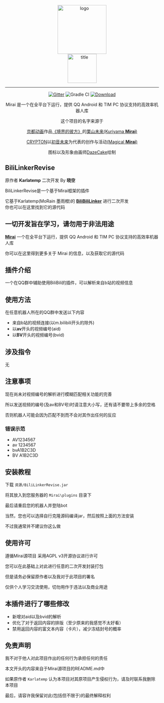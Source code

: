 <div align="center">
   <img width="160" src="https://gitee.com/rcraft/BiliLinkerRevise/raw/master/Img/mirai.png" alt="logo"></br>

   <img width="95" src="https://gitee.com/rcraft/BiliLinkerRevise/raw/master/Img/mirai.svg" alt="title">

----

[![Gitter](https://badges.gitter.im/mamoe/mirai.svg)](https://gitter.im/mamoe/mirai?utm_source=badge&utm_medium=badge&utm_campaign=pr-badge)
![Gradle CI](https://github.com/mamoe/mirai/workflows/Gradle%20CI/badge.svg?branch=master)
[![Download](https://api.bintray.com/packages/him188moe/mirai/mirai-core/images/download.svg)](https://bintray.com/him188moe/mirai/mirai-core/)  

Mirai 是一个在全平台下运行，提供 QQ Android 和 TIM PC 协议支持的高效率机器人库

这个项目的名字来源于
     <p><a href = "http://www.kyotoanimation.co.jp/">京都动画</a>作品<a href = "https://zh.moegirl.org/zh-hans/%E5%A2%83%E7%95%8C%E7%9A%84%E5%BD%BC%E6%96%B9">《境界的彼方》</a>的<a href = "https://zh.moegirl.org/zh-hans/%E6%A0%97%E5%B1%B1%E6%9C%AA%E6%9D%A5">栗山未来(Kuriyama <b>Mirai</b>)</a></p>
     <p><a href = "https://www.crypton.co.jp/">CRYPTON</a>以<a href = "https://www.crypton.co.jp/miku_eng">初音未来</a>为代表的创作与活动<a href = "https://magicalmirai.com/2019/index_en.html">(Magical <b>Mirai</b>)</a></p>
图标以及形象由画师<a href = "https://github.com/DazeCake">DazeCake</a>绘制
</div>


## BiliLinkerRevise
原作者 **Karlatemp** 二次开发 By **晓空**

BiliLinkerRevise是一个基于Mirai框架的插件

它基于Karlatemp(MoRain 墨雨橙)的 **[BiliBiliLinker](https://github.com/Karlatemp/MoRain/tree/master/BiliBiliLinker/)** 进行二次开发
<br>你也可以在这里找到它的源代码

## **一切开发旨在学习，请勿用于非法用途**

**[Mirai](https://github.com/mamoe/mirai)** 一个在全平台下运行，提供 QQ Android 和 TIM PC 协议支持的高效率机器人库

你可以在这里得到更多关于 Mirai 的信息，以及获取它的源代码

## 插件介绍

一个在QQ群中辅助使用BiliBili的插件，可以解析来自b站的视频信息

## 使用方法

在任意机器人所在的QQ群中发送以下内容

- 来自b站的视频连接(以m.bilibili开头的除外)
- 以**av**开头的视频编号(aid)
- 以**BV**开头的视频编号(bvid)

## 涉及指令

无

## 注意事项

现在尚未对视频编号的解析进行模糊匹配相关功能的完善

所以发送视频的编号(及av和BV号)时请注意大小写，还有请不要带上多余的空格

否则机器人可能会因为匹配不到而不会对其作出任何的反应

### 错误示范

- AV1234567
- av 1234567
- bvA1B2C3D
- BV A1B2C3D

## 安装教程

下载 `资源/BiliLinkerRevise.jar` 

将其放入到您服务器的 `Mirai\plugins` 目录下

最后请重启您的机器人并登陆bot

当然，您也可以选择自行克隆源码编译jar，然后按照上面的方法安装

不过我通常并不建议你这么做

## 使用许可

遵循Mirai源项目 采用AGPL v3开源协议进行许可

您可以在此基础上对此进行任意的二次开发封装打包

但是请务必保留原作者以及我对于此项目的署名

仅供个人学习交流使用，切勿用作于违法以及商业用途

## 本插件进行了哪些修改

- 新增对aid以及bvid的解析
- 优化了对于返回内容的排版（至少原来的我感觉不太好看）
- 禁用返回内容的富文本内容（卡片），减少冻结封号的概率

## 免责声明

我不对于他人对此项目作出的任何行为承担任何的责任

本文开头的内容来自于Mirai源项目的README.md中

如果原作者 `Karlatemp` 认为本项目对其原项目产生侵权行为，请及时联系我删除本项目

最后，请容许我保留对此(包括但不限于)的最终解释权利